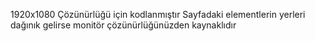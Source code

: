 1920x1080 Çözünürlüğü için kodlanmıştır
Sayfadaki elementlerin yerleri dağınık gelirse monitör çözünürlüğünüzden kaynaklıdır
